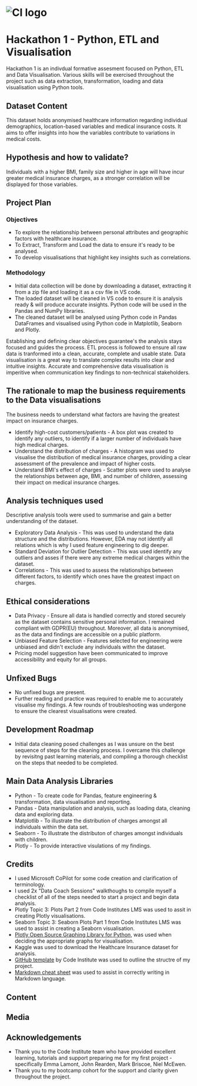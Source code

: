 # ![CI logo](https://codeinstitute.s3.amazonaws.com/fullstack/ci_logo_small.png)

# Hackathon 1 - Python, ETL and Visualisation

Hackathon 1 is an indivdual formative assesment focused on Python, ETL and Data Visualisation. Various skills will be exercised throughout the project such as data extraction, transformation, loading and data visualisation using Python tools. 

## Dataset Content

This dataset holds anonymised healthcare information regarding individual demographics, location-based variables and medical insurance costs. It aims to offer insights into how the variables contribute to variations in medical costs. 

## Hypothesis and how to validate?

Individuals with a higher BMI, family size and higher in age will have incur greater medical insurance charges, as a stronger correlation will be displayed for those variables.

## Project Plan

### Objectives

* To explore the relationship between personal attributes and geographic factors with healthcare insurance.
* To Extract, Transform and Load the data to ensure it's ready to be analysed.
* To develop visualisations that highlight key insights such as correlations.

### Methodology

* Initial data collection will be done by downloading a dataset, extracting it from a zip file and loading it as a csv file in VS code.
* The loaded dataset will be cleaned in VS code to ensure it is analysis ready & will produce accurate insights. Python code will be used in the Pandas and NumPy libraries. 
* The cleaned dataset will be analysed using Python code in Pandas DataFrames and visualised using Python code in Matplotlib, Seaborn and Plotly. 

Establishing and defining clear objectives guarantee's the analysis stays focused and guides the process. ETL process is followed to ensure all raw data is tranformed into a clean, accurate, complete and usable state. Data visualisation is a great way to translate complex results into clear and intuitive insights. Accurate and comprehensive data visualisation is imperitive when communication key findings to non-technical stakeholders. 

## The rationale to map the business requirements to the Data visualisations

The business needs to understand what factors are having the greatest impact on insurance charges.  

* Identify high-cost customers/patients - A box plot was created to identify any outliers, to identify if a larger number of individuals have high medical charges.
* Understand the distribution of charges - A histogram was used to visualise the distribution of medical insurance charges, providing a clear assessment of the prevalence and impact of higher costs.
* Understand BMI's effect of charges - Scatter plots were used to analyse the relationships between age, BMI, and number of children, assessing their impact on medical insurance charges.

## Analysis techniques used

Descriptive analysis tools were used to summarise and gain a better understanding of the dataset. 
* Exploratory Data Analysis - This was used to understand the data structure and the distributions. However, EDA may not identify all relations which is why I used feature engineering to dig deeper.
* Standard Deviation for Outlier Detection - This was used identify any outliers and asses if there were any extreme medical charges within the dataset.
* Correlations - This was used to assess the relationships between different factors, to identify which ones have the greatest impact on charges.

## Ethical considerations

* Data Privacy - Ensure all data is handled correctly and stored securely as the dataset contains sensitive personal information. I remained compliant with GDPR(EU) throughout. Moreover, all data is anonymised, as the data and findings are accessible on a public platform.
* Unbiased Feature Selection - Features selected for engineering were unbiased and didn't exclude any individuals withn the dataset.
* Pricing model suggestion have been communicated to improve accessibility and equity for all groups.

## Unfixed Bugs

* No unfixed bugs are present.
* Further reading and practice was required to enable me to accurately visualise my findings. A few rounds of troubleshooting was undergone to ensure the clearest visualisations were created. 

## Development Roadmap

* Initial data cleaning posed challenges as I was unsure on the best sequence of steps for the cleaning process. I overcame this challenge by revisitng past learning materials, and compiling a thorough checklist on the steps that needed to be completed.

## Main Data Analysis Libraries

* Python - To create code for Pandas, feature engineering & transformation, data visualisation and reporting.
* Pandas - Data manipulation and analysis, such as loading data, cleaning data and exploring data.
* Matplotlib - To illustrate the distribution of charges amongst all individuals within the data set. 
* Seaborn - To illustrate the distributon of charges amongst individuals with children.
* Plotly - To provide interactive visulations of my findings.

## Credits

* I used Microsoft CoPilot for some code creation and clarification of terminology.
* I used 2x "Data Coach Sessions" walkthoughs to compile myself a checklist of all of the steps needed to start a project and begin data analysis.
* Plotly Topic 3: Plots Part 2 from Code Institutes LMS was used to assit in creating Plotly visualisations.
* Seaborn Topic 3: Seaborn Plots Part 1 from Code Institutes LMS was used to assist in creating a Seaborn visualisation. 
* [Plotly Open Source Graphing Library for Python](https://plotly.com/python/), was used when deciding the appropriate graphs for visualisation.
* Kaggle was used to download the Healthcare Insurance dataset for analysis.
* [GitHub template](https://github.com/Code-Institute-Solutions/da-README-template) by Code Institute was used to outline the structre of my project.
* [Markdown cheat sheet](https://www.markdownguide.org/cheat-sheet/) was used to assist in correctly writing in Markdown language. 

## Content

## Media

## Acknowledgements

* Thank you to the Code Institute team who have provided excellent learning, tutorials and support preparing me for my first project - specifically Emma Lamont, John Rearden, Mark Briscoe, Niel McEwen.
* Thank you to my bootcamp cohort for the support and clarity given throughout the project.